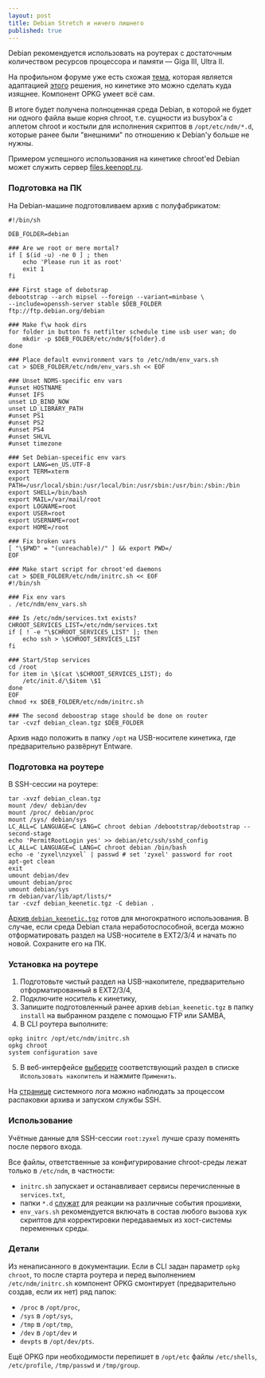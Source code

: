 ```yaml
---
layout: post
title: Debian Stretch и ничего лишнего
published: true
---
```

<p class="message">
Debian рекомендуется использовать на роутерах с достаточным количеством ресурсов процессора и памяти — Giga III, Ultra II.
</p>

На профильном форуме уже есть схожая [тема](https://forum.keenetic.net/topic/458-debian-stable/), которая является адаптацией [этого](https://github.com/DontBeAPadavan/chroot-debian) решения, но кинетике это можно сделать куда изящнее. Компонент OPKG умеет всё сам.

В итоге будет получена полноценная среда Debian, в которой не будет ни одного файла выше корня chroot, т.е. сущности из busybox'а с аплетом chroot и костыли для исполнения скриптов в `/opt/etc/ndm/*.d`, которые ранее были "внешними" по отношению к Debian'у больше не нужны.

Примером успешного использования на кинетике chroot'ed Debian может служить сервер [files.keenopt.ru](http://files.keenopt.ru/).

### Подготовка на ПК

На Debian-машине подготовливаем архив с полуфабрикатом:
```
#!/bin/sh

DEB_FOLDER=debian

### Are we root or mere mortal?
if [ $(id -u) -ne 0 ] ; then
    echo 'Please run it as root'
    exit 1
fi

### First stage of debotsrap
debootstrap --arch mipsel --foreign --variant=minbase \
--include=openssh-server stable $DEB_FOLDER ftp://ftp.debian.org/debian

### Make f\w hook dirs
for folder in button fs netfilter schedule time usb user wan; do
    mkdir -p $DEB_FOLDER/etc/ndm/${folder}.d
done

### Place default evnvironment vars to /etc/ndm/env_vars.sh
cat > $DEB_FOLDER/etc/ndm/env_vars.sh << EOF

### Unset NDMS-specific env vars
#unset HOSTNAME
#unset IFS
unset LD_BIND_NOW
unset LD_LIBRARY_PATH
#unset PS1
#unset PS2
#unset PS4
#unset SHLVL
#unset timezone

### Set Debian-speceific env vars
export LANG=en_US.UTF-8
export TERM=xterm
export PATH=/usr/local/sbin:/usr/local/bin:/usr/sbin:/usr/bin:/sbin:/bin
export SHELL=/bin/bash
export MAIL=/var/mail/root
export LOGNAME=root
export USER=root
export USERNAME=root
export HOME=/root

### Fix broken vars
[ "\$PWD" = "(unreachable)/" ] && export PWD=/
EOF

### Make start script for chroot'ed daemons
cat > $DEB_FOLDER/etc/ndm/initrc.sh << EOF
#!/bin/sh

### Fix env vars
. /etc/ndm/env_vars.sh

### Is /etc/ndm/services.txt exists?
CHROOT_SERVICES_LIST=/etc/ndm/services.txt
if [ ! -e "\$CHROOT_SERVICES_LIST" ]; then
    echo ssh > \$CHROOT_SERVICES_LIST
fi

### Start/Stop services
cd /root
for item in \$(cat \$CHROOT_SERVICES_LIST); do
    /etc/init.d/\$item \$1
done
EOF
chmod +x $DEB_FOLDER/etc/ndm/initrc.sh

### The second deboostrap stage should be done on router
tar -cvzf debian_clean.tgz $DEB_FOLDER
```

Архив надо положить в папку `/opt` на USB-носителе кинетика, где предварительно развёрнут Entware.

### Подготовка на роутере

В SSH-сессии на роутере:
```
tar -xvzf debian_clean.tgz
mount /dev/ debian/dev
mount /proc/ debian/proc
mount /sys/ debian/sys
LC_ALL=C LANGUAGE=C LANG=C chroot debian /debootstrap/debootstrap --second-stage
echo 'PermitRootLogin yes' >> debian/etc/ssh/sshd_config
LC_ALL=C LANGUAGE=C LANG=C chroot debian /bin/bash
echo -e 'zyxel\nzyxel` | passwd # set 'zyxel' password for root
apt-get clean
exit
umount debian/dev
umount debian/proc
umount debian/sys
rm debian/var/lib/apt/lists/*
tar -cvzf debian_keenetic.tgz -С debian .
```

[Архив `debian_keenetic.tgz`](/assets/2017-06/debian_keenetic.tgz) готов для многократного использования. В случае, если среда Debian стала неработоспособной, всегда можно отформатировать раздел на USB-носителе в EXT2/3/4 и начать по новой. Сохраните его на ПК.

### Установка на роутере

1. Подготовьте чистый раздел на USB-накопителе, предварительно отформатированный в EXT2/3/4, 
2. Подключите носитель к кинетику,
3. Запишите подготовленный ранее архив `debian_keenetic.tgz` в папку `install` на выбранном разделе с помощью FTP или SAMBA,
4. В CLI роутера выполните:
```
opkg initrc /opt/etc/ndm/initrc.sh
opkg chroot
system configuration save
```
5. В веб-интерфейсе [выберите](http://my.keenetic.net/#usb.opkg) соответствующий раздел в списке `Использовать накопитель` и нажмите `Применить`.

На [странице](http://my.keenetic.net/#tools.log) системного лога можно наблюдать за процессом распаковки архива и запуском службы SSH. 

### Использование 

Учётные данные для SSH-сессии `root:zyxel` лучше сразу поменять после первого входа. 

Все файлы, ответственные за конфигурирование chroot-среды лежат только в `/etc/ndm`, в частности:
- `initrc.sh` запускает и останавливает сервисы перечисленные в `services.txt`,
- папки `*.d` [служат](https://github.com/ndmsystems/packages/wiki/Opkg-Component#hook-scripts) для реакции на различные события прошивки,
- `env_vars.sh` рекомендуется включать в состав любого вызова хук скриптов для корректировки передаваемых из хост-системы переменных среды.

### Детали

Из ненаписанного в документации. Если в CLI задан параметр `opkg chroot`, то после старта роутера и перед выполнением `/etc/ndm/initrc.sh` компонент OPKG смонтирует (предварительно создав, если их нет) ряд папок:

- `/proc` в `/opt/proc`,
- `/sys` в `/opt/sys`,
- `/tmp` в `/opt/tmp`,
- `/dev` в `/opt/dev` и
- `devpts` в `/opt/dev/pts`.

Ещё OPKG при необходимости перепишет в `/opt/etc` файлы `/etc/shells`, `/etc/profile`, `/tmp/passwd` и `/tmp/group`.
